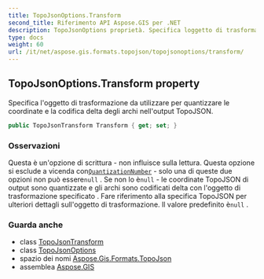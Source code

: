 ```yaml
---
title: TopoJsonOptions.Transform
second_title: Riferimento API Aspose.GIS per .NET
description: TopoJsonOptions proprietà. Specifica loggetto di trasformazione da utilizzare per quantizzare le coordinate e la codifica delta degli archi nelloutput TopoJSON.
type: docs
weight: 60
url: /it/net/aspose.gis.formats.topojson/topojsonoptions/transform/
---
```

## TopoJsonOptions.Transform property

Specifica l'oggetto di trasformazione da utilizzare per quantizzare le coordinate e la codifica delta degli archi nell'output TopoJSON.

```csharp
public TopoJsonTransform Transform { get; set; }
```

### Osservazioni

Questa è un'opzione di scrittura - non influisce sulla lettura. Questa opzione si esclude a vicenda con[`QuantizationNumber`](../quantizationnumber/) - solo una di queste due opzioni non può essere`null` . Se non lo è`null` - le coordinate TopoJSON di output sono quantizzate e gli archi sono codificati delta con l'oggetto di trasformazione specificato . Fare riferimento alla specifica TopoJSON per ulteriori dettagli sull'oggetto di trasformazione. Il valore predefinito è`null` .

### Guarda anche

* class [TopoJsonTransform](../../topojsontransform/)
* class [TopoJsonOptions](../)
* spazio dei nomi [Aspose.Gis.Formats.TopoJson](../../topojsonoptions/)
* assemblea [Aspose.GIS](../../../)



